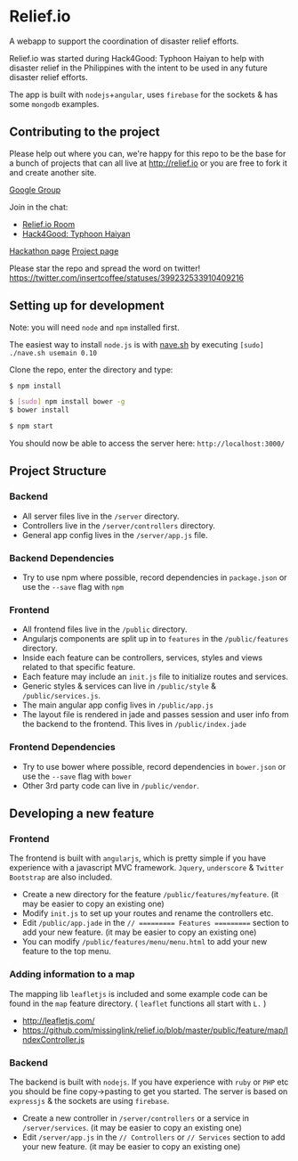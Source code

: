 Relief.io
==========================
A webapp to support the coordination of disaster relief efforts.

Relief.io was started during Hack4Good: Typhoon Haiyan to help with disaster relief in the Philippines with the intent to be used in any future disaster relief efforts.

The app is built with `nodejs`+`angular`, uses `firebase` for the sockets & has some `mongodb` examples.

## Contributing to the project

Please help out where you can, we're happy for this repo to be the base for a bunch of projects that can all live at http://relief.io or you are free to fork it and create another site.

[Google Group](https://groups.google.com/forum/#!forum/relief-io)

Join in the chat:
- [Relief.io Room](https://www.hipchat.com/g9e4lxExv)
- [Hack4Good: Typhoon Haiyan](https://www.hipchat.com/g9bBgsIwG)

[Hackathon page](https://geekli.st/hackathon/52793a2660fb3f52d50001f8)
[Project page](https://geekli.st/hackathon/52793a2660fb3f52d50001f8/project/527cf27c93f6ab665b000051)

Please star the repo and spread the word on twitter!
https://twitter.com/insertcoffee/statuses/399232533910409216

## Setting up for development

Note: you will need `node` and `npm` installed first.

The easiest way to install `node.js` is with [nave.sh](https://github.com/isaacs/nave) by executing `[sudo] ./nave.sh usemain 0.10`

Clone the repo, enter the directory and type:

```bash
$ npm install

$ [sudo] npm install bower -g
$ bower install

$ npm start
```

You should now be able to access the server here: `http://localhost:3000/`

## Project Structure

### Backend

- All server files live in the `/server` directory.
- Controllers live in the `/server/controllers` directory.
- General app config lives in the `/server/app.js` file.

### Backend Dependencies

- Try to use npm where possible, record dependencies in `package.json` or use the `--save` flag with `npm`

### Frontend

- All frontend files live in the `/public` directory.
- Angularjs components are split up in to `features` in the `/public/features` directory.
- Inside each feature can be controllers, services, styles and views related to that specific feature.
- Each feature may include an `init.js` file to initialize routes and services.
- Generic styles & services can live in `/public/style` & `/public/services.js`.
- The main angular app config lives in `/public/app.js`
- The layout file is rendered in jade and passes session and user info from the backend to the frontend. This lives in `/public/index.jade`

### Frontend Dependencies

- Try to use bower where possible, record dependencies in `bower.json` or use the `--save` flag with `bower`
- Other 3rd party code can live in `/public/vendor`.

## Developing a new feature

### Frontend

The frontend is built with `angularjs`, which is pretty simple if you have experience with a javascript MVC framework. `Jquery`, `underscore` & `Twitter Bootstrap` are also included.

- Create a new directory for the feature `/public/features/myfeature`. (it may be easier to copy an existing one)
- Modify `init.js` to set up your routes and rename the controllers etc.
- Edit `/public/app.jade` in the `// ========= Features =========` section to add your new feature. (it may be easier to copy an existing one)
- You can modify `/public/features/menu/menu.html` to add your new feature to the top menu.

### Adding information to a map

The mapping lib `leafletjs` is included and some example code can be found in the `map` feature directory. ( `leaflet` functions all start with `L.` )

- http://leafletjs.com/
- https://github.com/missinglink/relief.io/blob/master/public/feature/map/IndexController.js

### Backend

The backend is built with `nodejs`. If you have experience with `ruby` or `PHP` etc you should be fine copy->pasting to get you started. The server is based on `expressjs` & the sockets are using `firebase`.

- Create a new controller in `/server/controllers` or a service in `/server/services`. (it may be easier to copy an existing one)
- Edit `/server/app.js` in the `// Controllers` or `// Services` section to add your new feature. (it may be easier to copy an existing one)